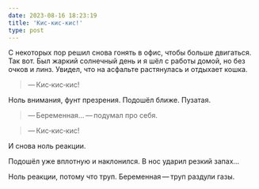 ```yaml
---
date: 2023-08-16 18:23:19
title: 'Кис‐кис‐кис!'
type: post
---
```


С некоторых пор решил снова гонять в офис, чтобы больше двигаться. Так вот. Был жаркий солнечный
день и я шёл с работы домой, но без очков и линз. Увидел, что на асфальте растянулась и отдыхает
кошка.

> — Кис‐кис‐кис!

Ноль внимания, фунт презрения. Подошёл ближе. Пузатая.

> — Беременная… — подумал про себя.

> — Кис‐кис‐кис!

И снова ноль реакции.

Подошёл уже вплотную и наклонился. В нос ударил резкий запах…

Ноль реакции, потому что труп. Беременная — труп раздули газы.
